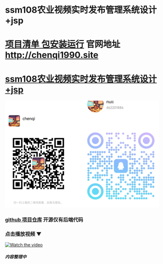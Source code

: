 # ssm108农业视频实时发布管理系统设计+jsp


# [项目清单 包安装运行](http://chenqi1990.site) 官网地址 http://chenqi1990.site

# [ssm108农业视频实时发布管理系统设计+jsp](https://github.com/GraduationProject-springboot/)

![picture](https://raw.githubusercontent.com/GraduationProject-springboot/.github/main/img/wx.png)

### [github 项目仓库](https://github.com/GraduationProject-springboot/allSpringbootProjects) 开源仅有后端代码

### 点击播放视频 ▼
[![Watch the video](https://i.sstatic.net/Vp2cE.png)](https://www.bilibili.com/video/BV1T48XecE9G?p=104)

#####   内容整理中  











